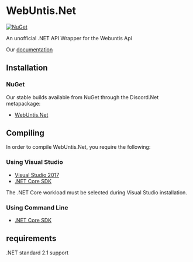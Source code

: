 # WebUntis.Net
[![NuGet](https://img.shields.io/nuget/vpre/Discord.Net.svg?maxAge=2592000?style=plastic)](https://www.nuget.org/packages/Discord.Net)

An unofficial .NET API Wrapper for the Webuntis Api

Our [documentation](/documentation/documentation.md)

## Installation
### NuGet
Our stable builds available from NuGet through the Discord.Net metapackage:
 - [WebUntis.Net]()

## Compiling
In order to compile WebUntis.Net, you require the following:

### Using Visual Studio
- [Visual Studio 2017](https://www.microsoft.com/net/core#windowsvs2017)
- [.NET Core SDK](https://www.microsoft.com/net/download/core)

The .NET Core workload must be selected during Visual Studio installation.

### Using Command Line
- [.NET Core SDK](https://www.microsoft.com/net/download/core)

## requirements
.NET standard 2.1 support